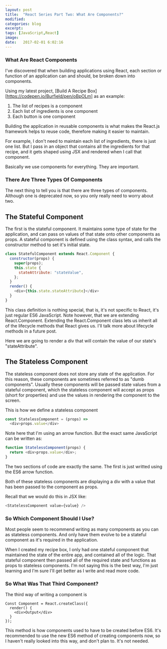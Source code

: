 ```yaml
---
layout: post
title:  "React Series Part Two: What Are Components?"
modified:
categories: blog
excerpt:
tags: [JavaScript,React]
image:
date:   2017-02-01 6:02:16
---
```

### What Are React Components

I've discovered that when building applications using React, each section or function of an application can and should, be broken down into components.

Using my latest project, [Build A Recipe Box][https://codepen.io/Burfield/pen/oBpOLm] as an example:

1. The list of recipes is a component
2. Each list of ingredients is one component
3. Each button is one component

Building the application in reusable components is what makes the React.js framework helps to reuse code, therefore making it easier to maintain.

For example, I don't need to maintain each list of ingredients, there is just one list. But I pass in an object that contains all the ingredients for that recipe, and it gets shaped using JSX and rendered when I call that component.

Basically we use components for everything. They are important.

### There Are Three Types Of Components

The next thing to tell you is that there are three types of components. Although one is deprecated now, so you only really need to worry about two.

## The Stateful Component

The first is the stateful component. It maintains some type of state for the application, and can pass on values of that state onto other components as props. A stateful component is defined using the class syntax, and calls the constructor method to set it's initial state.

```javascript
class StatefulComponent extends React.Component {
  constructor(props) {
    super(props);
    this.state {
      stateAttribute: "stateValue",
    };
  }
  render() {
    <div>{this.state.stateAttribute}</div>
  }
}
```

This class definition is nothing special, that is, it's not specific to React, it's just regular ES6 JavaScript. Note however, that we are extending React.Component. Extending the React.Component class lets us inherit all of the lifecycle methods that React gives us. I'll talk more about lifecycle methods in a future post.

Here we are going to render a div that will contain the value of our state's "stateAttribute".

## The Stateless Component

The stateless component does not store any state of the application. For this reason, these components are sometimes referred to as "dumb components". Usually these components will be passed state values from a stateful component, which the stateless component will accept as props (short for properties) and use the values in rendering the component to the screen.

This is how we define a stateless component

```javascript
const StatelessComponent = (props) =>
  <div>props.value</div>
```

Note here that I'm using an arrow function. But the exact same JavaScript can be written as:

```javascript
function StatelessComponent(props) {
  return <div>props.value</div>;
}
```

The two sections of code are exactly the same. The first is just writted using the ES6 arrow function.

Both of these stateless components are displaying a div with a value that has been passed to the component as props.

Recall that we would do this in JSX like:

```javascript
<StatelessComponent value={value} />
```

### So Which Component Should I Use?

Most people seem to recommend writing as many components as you can as stateless components. And only have them evolve to be a stateful component as it's required in the application.

When I created my recipe box, I only had one stateful component that maintained the state of the entire app, and contained all of the logic. That stateful component then passed all of the required state and functions as props to stateless components. I'm not saying this is the best way, I'm just learning and I'm sure I'll get better as I write and read more code.

### So What Was That Third Component?

The third way of writing a component is

```
Const Component = React.createClass({
  render() {
    <div>Output</div>
  }
});
```

This method is how components used to have to be created before ES6. It's recommended to use the new ES6 method of creating components now, so I haven't really looked into this way, and don't plan to. It's not needed.